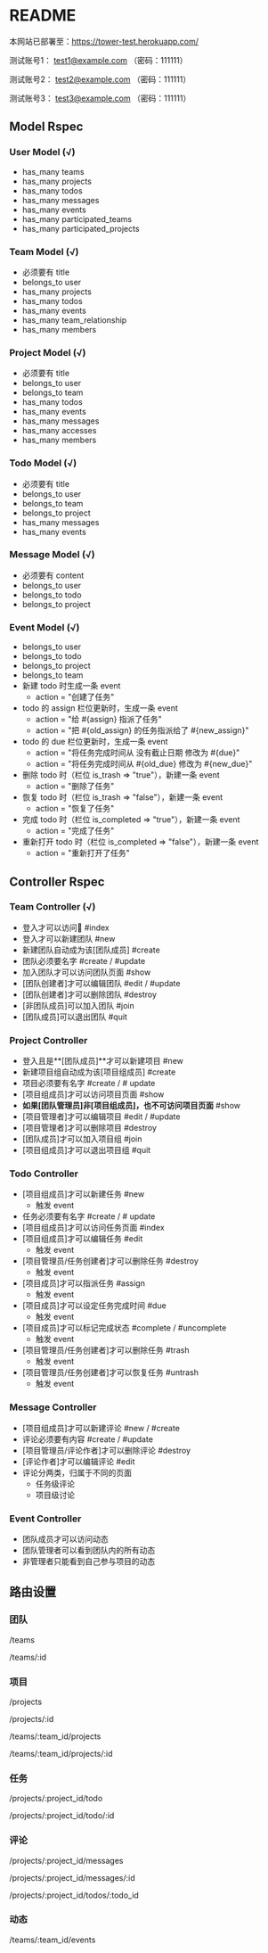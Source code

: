 # README

本网站已部署至：https://tower-test.herokuapp.com/

测试账号1： test1@example.com （密码：111111）

测试账号2： test2@example.com （密码：111111）

测试账号3： test3@example.com （密码：111111）

## Model Rspec

### User Model (√)

- has_many teams
- has_many projects
- has_many todos
- has_many messages
- has_many events
- has_many participated_teams
- has_many participated_projects

### Team Model (√)

- 必须要有 title
- belongs_to user
- has_many projects
- has_many todos
- has_many events
- has_many team_relationship
- has_many members

### Project Model (√)

- 必须要有 title
- belongs_to user
- belongs_to team
- has_many todos
- has_many events
- has_many messages
- has_many accesses
- has_many members

### Todo Model (√)

- 必须要有 title
- belongs_to user
- belongs_to team
- belongs_to project
- has_many messages
- has_many events

### Message Model (√)

- 必须要有 content
- belongs_to user
- belongs_to todo
- belongs_to project

### Event Model (√)

- belongs_to user
- belongs_to todo
- belongs_to project
- belongs_to team
- 新建 todo 时生成一条 event
  - action = "创建了任务"
- todo 的 assign 栏位更新时，生成一条 event
  - action = "给 #{assign} 指派了任务"
  - action = "把 #{old_assign} 的任务指派给了 #{new_assign}"
- todo 的 due 栏位更新时，生成一条 event
  - action = "将任务完成时间从 没有截止日期 修改为 #{due}"
  - action = "将任务完成时间从 #{old_due} 修改为 #{new_due}"
- 删除 todo 时（栏位 is_trash => "true"），新建一条 event
  - action = "删除了任务"
- 恢复 todo 时（栏位 is_trash => "false"），新建一条 event
  - action = "恢复了任务"
- 完成 todo 时（栏位 is_completed => "true"），新建一条 event
  - action = "完成了任务"
- 重新打开 todo 时（栏位 is_completed => "false"），新建一条 event
  - action = "重新打开了任务"

## Controller Rspec

### Team Controller (√)

- 登入才可以访问 #index
- 登入才可以新建团队 #new
- 新建团队自动成为该[团队成员] #create
- 团队必须要名字 #create / #update
- 加入团队才可以访问团队页面 #show
- [团队创建者]才可以编辑团队 #edit / #update
- [团队创建者]才可以删除团队 #destroy
- [非团队成员]可以加入团队 #join
- [团队成员]可以退出团队 #quit

### Project Controller

- 登入且是**[团队成员]**才可以新建项目 #new
- 新建项目组自动成为该[项目组成员] #create
- 项目必须要有名字 #create / # update
- [项目组成员]才可以访问项目页面 #show
- **如果[团队管理员]非[项目组成员]，也不可访问项目页面** #show
- [项目管理者]才可以编辑项目 #edit / #update
- [项目管理者]才可以删除项目 #destroy
- [团队成员]才可以加入项目组 #join
- [项目组成员]才可以退出项目组 #quit

### Todo Controller

- [项目组成员]才可以新建任务 #new
  - 触发 event
- 任务必须要有名字 #create / # update
- [项目组成员]才可以访问任务页面 #index
- [项目组成员]才可以编辑任务 #edit
  - 触发 event
- [项目管理员/任务创建者]才可以删除任务 #destroy
  - 触发 event
- [项目成员]才可以指派任务 #assign
  - 触发 event
- [项目成员]才可以设定任务完成时间 #due
  - 触发 event
- [项目成员]才可以标记完成状态 #complete / #uncomplete
  - 触发 event
- [项目管理员/任务创建者]才可以删除任务 #trash
  - 触发 event
- [项目管理员/任务创建者]才可以恢复任务 #untrash
  - 触发 event

### Message Controller

- [项目组成员]才可以新建评论 #new / #create
- 评论必须要有内容 #create / #update
- [项目管理员/评论作者]才可以删除评论 #destroy
- [评论作者]才可以编辑评论 #edit
- 评论分两类，归属于不同的页面
  - 任务级评论
  - 项目级讨论

### Event Controller

- 团队成员才可以访问动态
- 团队管理者可以看到团队内的所有动态
- 非管理者只能看到自己参与项目的动态

## 路由设置

### 团队

/teams

/teams/:id

### 项目

/projects

/projects/:id

/teams/:team_id/projects

/teams/:team_id/projects/:id

### 任务

/projects/:project_id/todo

/projects/:project_id/todo/:id

### 评论

/projects/:project_id/messages

/projects/:project_id/messages/:id

/projects/:project_id/todos/:todo_id

### 动态

/teams/:team_id/events
